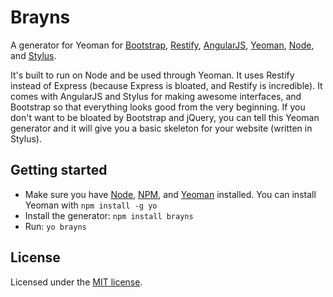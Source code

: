 # Brayns
A generator for Yeoman for [Bootstrap](http://twitter.github.io/bootstrap/), [Restify](http://mcavage.github.io/node-restify/), [AngularJS](http://angularjs.org/), [Yeoman](http://yeoman.io/), [Node](http://nodejs.org/), and [Stylus](http://learnboost.github.io/stylus/).

It's built to run on Node and be used through Yeoman.
It uses Restify instead of Express (because Express is bloated, and Restify is incredible).
It comes with AngularJS and Stylus for making awesome interfaces, and Bootstrap so that everything looks good from the very beginning.
If you don't want to be bloated by Bootstrap and jQuery, you can tell this Yeoman generator and it will give you a basic skeleton for your website (written in Stylus).

## Getting started
- Make sure you have [Node](http://nodejs.org/), [NPM](http://npmjs.org/), and [Yeoman](https://github.com/yeoman/yo) installed. You can install Yeoman with `npm install -g yo`
- Install the generator: `npm install brayns`
- Run: `yo brayns`

## License
Licensed under the [MIT license](LICENSE).

